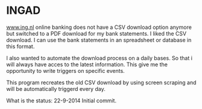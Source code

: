 INGAD
=====
www.ing.nl online banking does not have a CSV download option anymore but switched to a PDF download for my bank statements. 
I liked the CSV download. 
I can use the bank statements in an spreadsheet or database in this format.

I also wanted to automate the download process on a daily bases. 
So that i will always have acces to the latest information. 
This give me the opportunity to write triggers on specific events.

This program recreates the old CSV download by using screen scraping and will be automatically triggerd every day.

What is the status:
22-9-2014 Initial commit.
